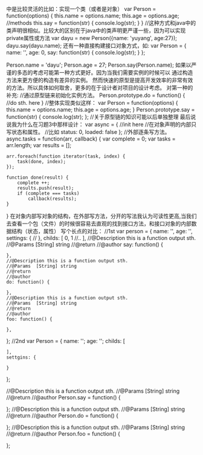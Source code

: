 中是比较灵活的比如：实现一个类（或者是对象）
var Person = function(options) {
	    this.name = options.name;
	        this.age = options.age;
		    //methods
		        this.say = function(str) {
				        console.log(str);
					    }
}
//这种方式和java中的类声明很相似。比较大的区别在于java中的类声明更严谨一些，因为可以实现private属性或方法
var dayu = new Person({name: 'yuyang', age:27});
dayu.say(dayu.name);
还有一种直接构建接口对象方式，如:
var Person = {
	name: '',
	age: 0,
	say: function(str) {
		console.log(str);
	}
};

Person.name = 'dayu';
Person.age = 27;
Person.say(Person.name);
如果以严谨的多态的考虑可能第一种方式更好。因为当我们需要实例的时候可以
通过构造方法来更方便的构造有差异的实例。
然而快速的原型是提高开发效率的非常有效的方法。所以具体如何取舍，更多的在于设计者对项目的设计考虑。
对第一种的补充:
//通过原型链来初始化实例方法。
Person.prototype.do = function() {
	//do sth. here
}
//整体实现类似这样：
var Person = function(options) {
	this.name = options.name;
	this.age = options.age;
}
Person.prototype.say = function(str) {
	console.log(str);
};
//关于原型链的知识可能以后单独整理
最后说说我为什么在习题3中那样设计：
var async = {
	//init here
	//在对象声明的内部只写状态和属性。
	//比如
	status: 0,
	loaded: false
};
//外部逐条写方法。
async.tasks = function(arr, callback) {
	var complete = 0;
	var tasks = arr.length;
	var results = [];

	arr.foreach(function iterator(task, index) {
		task(done, index);
	});

	function done(result) {
		complete ++;
		results.push(result);
		if (complete === tasks)
			callback(results);
	}
}
在对象内部写对象的结构，在外部写方法，分开的写法我认为可读性更高,当我们去查看一个包（文件）的时候很容易去直观的找到接口方法，和接口对象的内部数据结构（状态，属性）
写个长点的对比：
//1st
var person = {
	name: '',
	age: '',
	settings: {
	//
	},
	childs: [
	0,
	1
	//..
	],
	//@Description this is a function output sth.
	//@Params  [String] string
	//@return
	//@author
	say: function() {

	},
	//@Description this is a function output sth.
	//@Params  [String] string
	//@return
	//@author
	do: function() {

	},
	//@Description this is a function output sth.
	//@Params  [String] string
	//@return
	//@author
	foo: function() {

	},
};
//2nd 
var Person = {
	name: '';
	age: '';
	childs: [

	],
	settgins: {

	}
};

//@Description this is a function output sth.
//@Params  [String] string
//@return
//@author
 Person.say = function() {

 };
//@Description this is a function output sth.
//@Params  [String] string
//@return
//@author
Person.do = function() {

};
//@Description this is a function output sth.
//@Params  [String] string
//@return
//@author
Person.foo = function() {

};
